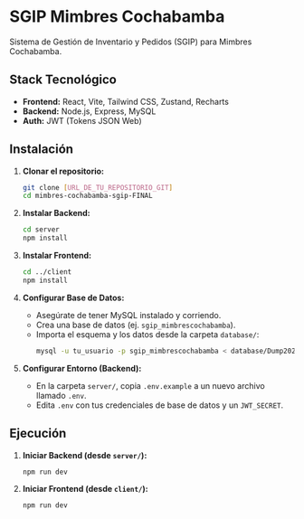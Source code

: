 # SGIP Mimbres Cochabamba

Sistema de Gestión de Inventario y Pedidos (SGIP) para Mimbres Cochabamba.

## Stack Tecnológico
* **Frontend:** React, Vite, Tailwind CSS, Zustand, Recharts
* **Backend:** Node.js, Express, MySQL
* **Auth:** JWT (Tokens JSON Web)

## Instalación

1.  **Clonar el repositorio:**
    ```bash
    git clone [URL_DE_TU_REPOSITORIO_GIT]
    cd mimbres-cochabamba-sgip-FINAL
    ```

2.  **Instalar Backend:**
    ```bash
    cd server
    npm install
    ```

3.  **Instalar Frontend:**
    ```bash
    cd ../client
    npm install
    ```

4.  **Configurar Base de Datos:**
    * Asegúrate de tener MySQL instalado y corriendo.
    * Crea una base de datos (ej. `sgip_mimbrescochabamba`).
    * Importa el esquema y los datos desde la carpeta `database/`:
        ```bash
        mysql -u tu_usuario -p sgip_mimbrescochabamba < database/Dump20251026.sql
        ```

5.  **Configurar Entorno (Backend):**
    * En la carpeta `server/`, copia `.env.example` a un nuevo archivo llamado `.env`.
    * Edita `.env` con tus credenciales de base de datos y un `JWT_SECRET`.

## Ejecución

1.  **Iniciar Backend (desde `server/`):**
    ```bash
    npm run dev
    ```
2.  **Iniciar Frontend (desde `client/`):**
    ```bash
    npm run dev
    ```